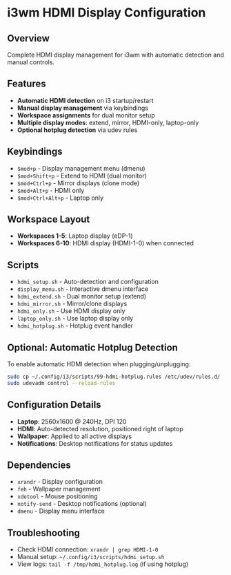 # i3wm HDMI Display Configuration

## Overview
Complete HDMI display management for i3wm with automatic detection and manual controls.

## Features
- **Automatic HDMI detection** on i3 startup/restart
- **Manual display management** via keybindings
- **Workspace assignments** for dual monitor setup
- **Multiple display modes**: extend, mirror, HDMI-only, laptop-only
- **Optional hotplug detection** via udev rules

## Keybindings
- `$mod+p` - Display management menu (dmenu)
- `$mod+Shift+p` - Extend to HDMI (dual monitor)
- `$mod+Ctrl+p` - Mirror displays (clone mode)
- `$mod+Alt+p` - HDMI only
- `$mod+Ctrl+Alt+p` - Laptop only

## Workspace Layout
- **Workspaces 1-5**: Laptop display (eDP-1)
- **Workspaces 6-10**: HDMI display (HDMI-1-0) when connected

## Scripts
- `hdmi_setup.sh` - Auto-detection and configuration
- `display_menu.sh` - Interactive dmenu interface
- `hdmi_extend.sh` - Dual monitor setup (extend)
- `hdmi_mirror.sh` - Mirror/clone displays
- `hdmi_only.sh` - Use HDMI display only
- `laptop_only.sh` - Use laptop display only
- `hdmi_hotplug.sh` - Hotplug event handler

## Optional: Automatic Hotplug Detection
To enable automatic HDMI detection when plugging/unplugging:

```bash
sudo cp ~/.config/i3/scripts/99-hdmi-hotplug.rules /etc/udev/rules.d/
sudo udevadm control --reload-rules
```

## Configuration Details
- **Laptop**: 2560x1600 @ 240Hz, DPI 120
- **HDMI**: Auto-detected resolution, positioned right of laptop
- **Wallpaper**: Applied to all active displays
- **Notifications**: Desktop notifications for status updates

## Dependencies
- `xrandr` - Display configuration
- `feh` - Wallpaper management
- `xdotool` - Mouse positioning
- `notify-send` - Desktop notifications (optional)
- `dmenu` - Display menu interface

## Troubleshooting
- Check HDMI connection: `xrandr | grep HDMI-1-0`
- Manual setup: `~/.config/i3/scripts/hdmi_setup.sh`
- View logs: `tail -f /tmp/hdmi_hotplug.log` (if using hotplug)
